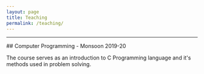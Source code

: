 ```yaml
---
layout: page
title: Teaching
permalink: /teaching/
---
```

<hr>
## Computer Programming - Monsoon 2019-20

The course serves as an introduction to C Programming language and it's  methods used in problem solving.
